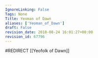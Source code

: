 ```yaml
---
IgnoreLinking: False
Tags: None
Title: Yeoman of Dawn
aliases: ['Yeoman_of_Dawn']
draft: False
revision_date: 2018-08-24 16:01:27+00:00
revision_id: 67796
---
```


#REDIRECT [[Yeofolk of Dawn]]